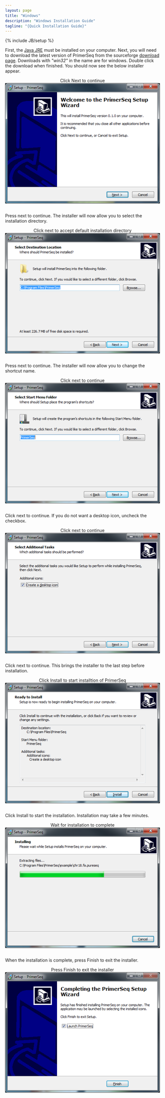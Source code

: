 ```yaml
---
layout: page
title: "Windows"
description: "Windows Installation Guide"
tagline: "{Quick Installation Guide}"
---
```

{% include JB/setup %}

First, the [Java JRE](http://www.oracle.com/technetwork/java/javase/downloads/java-se-jre-7-download-432155.html) must be installed on your computer.
Next, you will need to download the latest version of PrimerSeq from the sourceforge [download page](http://sourceforge.net/projects/primerseq/files/PrimerSeq).
Downloads with *"win32"* in the name are for windows. Double click the download when finished. You should now see the below installer appear.

<center>Click Next to continue</center>
<img src="windows_installer1.png" style="display:block;margin-left:auto;margin-right:auto;" />
</br>

Press next to continue. The installer will now allow you to select the installation directory.

<center>Click next to accept default installation directory</center>
<img src="windows_installer2.png" style="display:block;margin-left:auto;margin-right:auto;" />
</br>

Press next to continue. The installer will now allow you to change the shortcut name.

<center>Click next to continue</center>
<img src="windows_installer3.png" style="display:block;margin-left:auto;margin-right:auto;" />
</br>

Click next to continue. If you do not want a desktop icon, uncheck the checkbox.

<center>Click next to continue</center>
<img src="windows_installer4.png" style="display:block;margin-left:auto;margin-right:auto;" />
</br>

Click next to continue. This brings the installer to the last step before installation.

<center>Click Install to start installtion of PrimerSeq</center>
<img src="windows_installer5.png" style="display:block;margin-left:auto;margin-right:auto;" />
</br>

Click Install to start the installation. Installation may take a few minutes.

<center>Wait for installation to complete</center>
<img src="windows_installer6.png" style="display:block;margin-left:auto;margin-right:auto;" />
</br>

When the installation is complete, press Finish to exit the installer.

<center>Press Finish to exit the installer</center>
<img src="windows_installer7.png" style="display:block;margin-left:auto;margin-right:auto;" />




